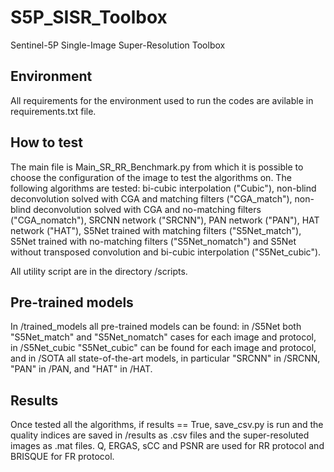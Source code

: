 # S5P_SISR_Toolbox 
Sentinel-5P Single-Image Super-Resolution Toolbox

## Environment
All requirements for the environment used to run the codes are avilable in requirements.txt file.

## How to test
The main file is Main_SR_RR_Benchmark.py from which it is possible to choose the configuration of the image
to test the algorithms on. The following algorithms are tested: bi-cubic interpolation ("Cubic"), non-blind 
deconvolution solved with CGA and matching filters ("CGA_match"), non-blind deconvolution solved with CGA 
and no-matching filters ("CGA_nomatch"), SRCNN network ("SRCNN"), PAN network ("PAN"), HAT network ("HAT"), 
S5Net trained with matching filters ("S5Net_match"), S5Net trained with no-matching filters ("S5Net_nomatch") 
and S5Net without transposed convolution and bi-cubic interpolation ("S5Net_cubic"). 

All utility script are in the directory /scripts.

## Pre-trained models
In /trained_models all pre-trained models can be found: in /S5Net both "S5Net_match" and "S5Net_nomatch" cases
for each image and protocol, in /S5Net_cubic "S5Net_cubic" can be found for each image and protocol, and in 
/SOTA all state-of-the-art models, in particular "SRCNN" in /SRCNN, "PAN" in /PAN, and "HAT" in /HAT. 

## Results
Once tested all the algorithms, if results == True, save_csv.py is run and the quality indices are saved in 
/results as .csv files and the super-resoluted images as .mat files. Q, ERGAS, sCC and PSNR are used for RR
protocol and BRISQUE for FR protocol.
